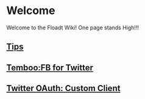 # Welcome

Welcome to the Floadt Wiki! One page stands High!!!



## [Tips](https://github.com/Floadt/_iPhone/wiki/Tips)
## [Temboo:FB for Twitter](https://github.com/Floadt/_iPhone/wiki/Temboo:-Using-Facebook-Tutorial-for-Twitter-OAuth)
## [Twitter OAuth: Custom Client](https://github.com/Floadt/_iPhone/wiki/RSOauthEngine:-TwitterClient)
